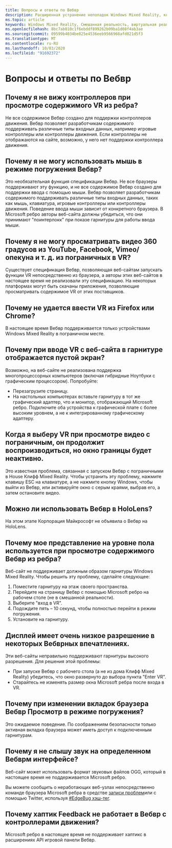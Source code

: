 ```yaml
---
title: Вопросы и ответы по Вебвр
description: Расширенная устранение неполадок Windows Mixed Reality, которая выходит за рамки стандартной документации по поддержке пользователей.
ms.topic: article
keywords: Windows Mixed Reality, Смешанная реальность, виртуальная реальность, VR, MR, устранение неполадок, ошибки, Справка, поддержка, Вебвр
ms.openlocfilehash: 8bc7ab010c1f6ebddf899262b09ba1d08f4ab3ae
ms.sourcegitcommit: 09599b4034be825e4536eeb9566968afd021d5f3
ms.translationtype: MT
ms.contentlocale: ru-RU
ms.lasthandoff: 10/03/2020
ms.locfileid: "91692372"
---
```

# <a name="webvr-faqs"></a>Вопросы и ответы по Вебвр

## <a name="why-cant-i-see-my-controllers-when-viewing-vr-content-from-edge"></a>Почему я не вижу контроллеров при просмотре содержимого VR из ребра?

Не все содержимое Вебвр создано для поддержки контроллеров движения. Вебвр позволяет разработчикам содержимого поддерживать различные типы входных данных, например игровые контроллеры или контроллеры движения. Если контроллеры не отображаются на сайте, возможно, у него нет поддержки контроллера движения.

## <a name="why-cant-i-use-the-mouse-in-an-immersive-webvr-view"></a>Почему я не могу использовать мышь в режиме погружения Вебвр?

Это необязательная функция спецификации Вебвр. Не все браузеры поддерживают эту функцию, и не все содержимое Вебвр создано для поддержки ввода с помощью мыши. Вебвр позволяет разработчикам содержимого поддерживать различные типы входных данных, таких как мышь, клавиатура, игровые контроллеры или контроллеры движения. Поведение ввода мыши зависит от конкретного браузера. В Microsoft ребро авторы веб-сайта должны убедиться, что они принимают "поинтерлокк" при показе гарнитуры для работы ввода мыши.

## <a name="why-cant-i-view-360-degree-videos-from-youtubefacebookvimeothe-guardian-etc-from-edge-in-vr"></a>Почему я не могу просматривать видео 360 градусов из YouTube, Facebook, Vimeo/опекуна и т. д. из пограничных в VR?

Существует спецификация Вебвр, позволяющая веб-сайтам запускать функции VR непосредственно из браузера, а авторы этих веб-сайтов в настоящее время не реализовали эту спецификацию. На некоторых платформах могут быть скачаны приложения, позволяющие просматривать содержимое VR от этих поставщиков.

## <a name="why-cant-i-enter-vr-from-firefox-or-chrome"></a>Почему не удается ввести VR из Firefox или Chrome?

В настоящее время Вебвр поддерживается только устройствами Windows Mixed Reality в пограничном месте.

## <a name="when-i-enter-vr-from-a-website-why-do-i-see-a-blank-screen-in-my-headset"></a>Почему при вводе VR с веб-сайта в гарнитуре отображается пустой экран?

Возможно, на веб-сайте не реализована поддержка многопроцессорных компьютеров (включая гибридные Ноутбуки с графическим процессором). Попробуйте:
* Перезагрузите страницу.
* На настольных компьютерах вставьте гарнитуру в тот же графический адаптер, что и монитор, отображающий Microsoft ребро. Подключите оба устройства к графической плате с более высоким уровнем, а не к интегрированному графическому адаптеру.

## <a name="when-i-exit-vr-when-watching-a-video-from-edge-the-sound-continues-playing-but-the-edge-window-is-grayed-out"></a>Когда я выберу VR при просмотре видео с пограничным, он продолжит воспроизводиться, но окно границы будет неактивно.

Это известная проблема, связанная с запуском Вебвр с пограничными в House Клифф Mixed Reality. Чтобы устранить эту проблему, нажмите клавишу ESC на клавиатуре, а не нажмите кнопку Windows, чтобы выйти из Вебвр, или активируйте окно с серым краями, выбрав его, а затем остановите видео.

## <a name="can-i-use-webvr-on-the-hololens"></a>Можно ли использовать Вебвр в HoloLens?

На этом этапе Корпорация Майкрософт не объявила о Вебвр на HoloLens.

## <a name="why-is-my-view-at-floor-level-when-viewing-webvr-content-from-edge"></a>Почему мое представление на уровне пола используется при просмотре содержимого Вебвр из ребра?

Веб-сайт не поддерживает должным образом гарнитуры Windows Mixed Reality. Чтобы решить эту проблему, сделайте следующее:
1. Поместите гарнитуру на этаж своего пространства.
2. Перейдите на страницу Вебвр с помощью Microsoft ребро на рабочем столе (не в смешанной реальности).
3. Выберите "вход в VR".
4. Подождите пять – 10 секунд, чтобы полностью перейти в режим погружения.
5. Установите на гарнитуру.

## <a name="the-display-is-very-low-resolution-in-some-webvr-experiences"></a>Дисплей имеет очень низкое разрешение в некоторых Вебврных впечатлениях.

Эти веб-сайты неправильно поддерживают гарнитуры высокого разрешения. Для решения этой проблемы:
* При запуске Вебвр с рабочего стола (а не из дома Клифф Mixed Reality) убедитесь, что окно развернуто до выбора пункта "Enter VR".
* Старайтесь не изменять размер окна Microsoft ребра после входа в VR.

## <a name="why-does-the-webvr-immersive-view-exit-when-i-change-browser-tabs"></a>Почему при изменении вкладок браузера Вебвр Просмотр в режиме погружения?

Это ожидаемое поведение. По соображениям безопасности только активная вкладка браузера может иметь доступ к подключенным гарнитурам.

## <a name="why-cant-i-hear-audio-on-a-particular-webvr-experience"></a>Почему я не слышу звук на определенном Вебврм интерфейсе?

Веб-сайт может использовать формат звуковых файлов OGG, который в настоящее время не поддерживается Microsoft ребро.

Вы можете сообщить о неработающих веб-узлах непосредственно команде браузера Microsoft ребра в средстве [записи проблем](https://developer.microsoft.com/en-us/microsoft-edge/platform/issues/)или с помощью Twitter, используя [#EdgeBug хэш-тег](https://blogs.windows.com/msedgedev/2016/08/11/edgebug-twitter/).

## <a name="why-does-haptic-feedback-not-work-in-webvr-with-motion-controllers"></a>Почему хаптик Feedback не работает в Вебвр с контроллерами движения?

Microsoft ребро в настоящее время не поддерживает хаптикс в расширениях API игровой панели Вебвр.

